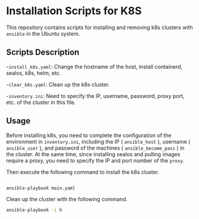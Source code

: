 # Installation Scripts for K8S

This repository contains scripts for installing and removing k8s clusters with `ansible` in the Ubuntu system.

## Scripts Description

-`install_k8s.yaml`: Change the hostname of the host, install containerd, sealos, k8s, helm, etc.

-`clear_k8s.yaml`: Clean up the k8s cluster.

-`inventory.ini`: Need to specify the IP, username, password, proxy port, etc. of the cluster in this file.

## Usage  

Before installing k8s, you need to complete the configuration of the environment in `inventory.ini`, including the IP ( `ansible_host` ), username ( `ansible_user` ), and password of the machines ( `ansible_become_pass` ) in the cluster. At the same time, since installing sealos and pulling images require a proxy, you need to specify the IP and port number of the `proxy`.

Then execute the following command to install the k8s cluster.

```bash

ansible-playbook main.yaml

```

Clean up the cluster with the following command.

```bash
ansible-playbook -i h
```